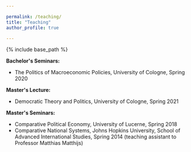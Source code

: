 ```yaml
---

permalink: /teaching/
title: "Teaching"
author_profile: true

---
```


{% include base_path %}


**Bachelor's Seminars:**

* The Politics of Macroeconomic Policies, University of Cologne, Spring 2020

**Master's Lecture:**

* Democratic Theory and Politics, University of Cologne, Spring 2021

**Master's Seminars:**

* Comparative Political Economy, University of Lucerne, Spring 2018
* Comparative National Systems, Johns Hopkins University, School of Advanced International Studies, Spring 2014 (teaching assistant to Professor Matthias Matthijs)